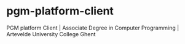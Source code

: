 # pgm-platform-client
PGM platform Client | Associate Degree in Computer Programming | Artevelde University College Ghent 

